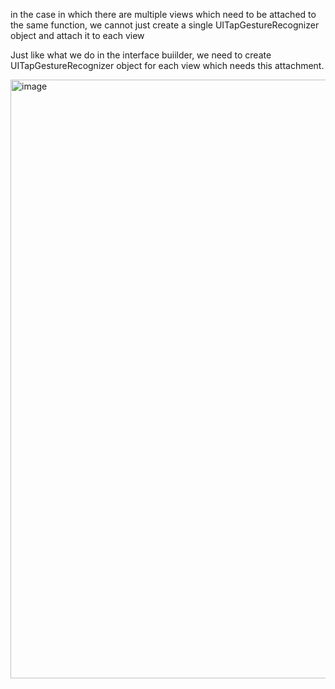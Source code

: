 in the case in which there are multiple views which need to be attached to the same function, we cannot just create a single UITapGestureRecognizer object and attach it to each view

Just like what we do in the interface buiilder, we need to create UITapGestureRecognizer object for each view which needs this attachment.

<img width="958" alt="image" src="https://user-images.githubusercontent.com/81428296/183338048-e5d79553-2347-40b2-88bb-64c786e660eb.png">
